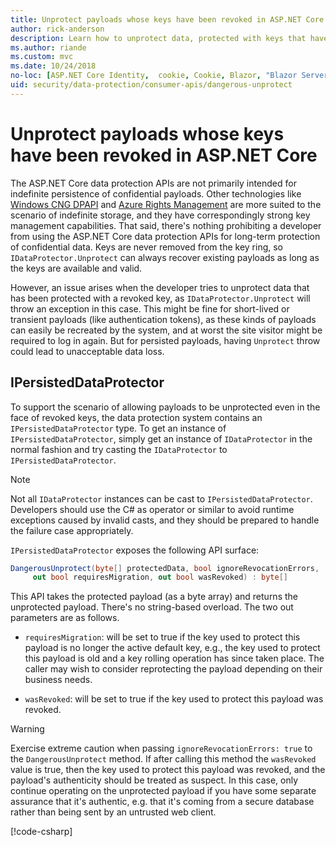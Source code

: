 ```yaml
---
title: Unprotect payloads whose keys have been revoked in ASP.NET Core
author: rick-anderson
description: Learn how to unprotect data, protected with keys that have since been revoked, in an ASP.NET Core app.
ms.author: riande
ms.custom: mvc
ms.date: 10/24/2018
no-loc: [ASP.NET Core Identity,  cookie, Cookie, Blazor, "Blazor Server", "Blazor WebAssembly", "Identity", "Let's Encrypt", Razor, SignalR]
uid: security/data-protection/consumer-apis/dangerous-unprotect
---
```


# Unprotect payloads whose keys have been revoked in ASP.NET Core

<a name="data-protection-consumer-apis-dangerous-unprotect"></a>

The ASP.NET Core data protection APIs are not primarily intended for indefinite persistence of confidential payloads. Other technologies like [Windows CNG DPAPI](/windows/win32/seccng/cng-dpapi) and [Azure Rights Management](/rights-management/) are more suited to the scenario of indefinite storage, and they have correspondingly strong key management capabilities. That said, there's nothing prohibiting a developer from using the ASP.NET Core data protection APIs for long-term protection of confidential data. Keys are never removed from the key ring, so `IDataProtector.Unprotect` can always recover existing payloads as long as the keys are available and valid.

However, an issue arises when the developer tries to unprotect data that has been protected with a revoked key, as `IDataProtector.Unprotect` will throw an exception in this case. This might be fine for short-lived or transient payloads (like authentication tokens), as these kinds of payloads can easily be recreated by the system, and at worst the site visitor might be required to log in again. But for persisted payloads, having `Unprotect` throw could lead to unacceptable data loss.

## IPersistedDataProtector

To support the scenario of allowing payloads to be unprotected even in the face of revoked keys, the data protection system contains an `IPersistedDataProtector` type. To get an instance of `IPersistedDataProtector`, simply get an instance of `IDataProtector` in the normal fashion and try casting the `IDataProtector` to `IPersistedDataProtector`.

> [!NOTE]
> Not all `IDataProtector` instances can be cast to `IPersistedDataProtector`. Developers should use the C# as operator or similar to avoid runtime exceptions caused by invalid casts, and they should be prepared to handle the failure case appropriately.

`IPersistedDataProtector` exposes the following API surface:

```csharp
DangerousUnprotect(byte[] protectedData, bool ignoreRevocationErrors,
     out bool requiresMigration, out bool wasRevoked) : byte[]
```

This API takes the protected payload (as a byte array) and returns the unprotected payload. There's no string-based overload. The two out parameters are as follows.

* `requiresMigration`: will be set to true if the key used to protect this payload is no longer the active default key, e.g., the key used to protect this payload is old and a key rolling operation has since taken place. The caller may wish to consider reprotecting the payload depending on their business needs.

* `wasRevoked`: will be set to true if the key used to protect this payload was revoked.

>[!WARNING]
> Exercise extreme caution when passing `ignoreRevocationErrors: true` to the `DangerousUnprotect` method. If after calling this method the `wasRevoked` value is true, then the key used to protect this payload was revoked, and the payload's authenticity should be treated as suspect. In this case, only continue operating on the unprotected payload if you have some separate assurance that it's authentic, e.g. that it's coming from a secure database rather than being sent by an untrusted web client.

[!code-csharp[](dangerous-unprotect/samples/dangerous-unprotect.cs)]
